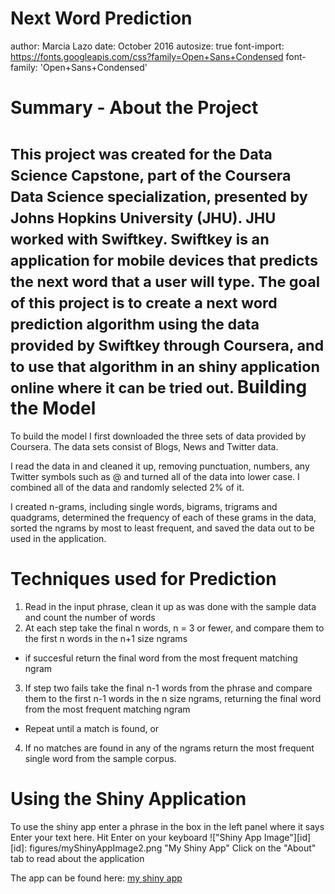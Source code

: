 Next Word Prediction
========================================================
author: Marcia Lazo 
date: October 2016
autosize: true
font-import: https://fonts.googleapis.com/css?family=Open+Sans+Condensed
font-family: 'Open+Sans+Condensed'

Summary - About the Project
========================================================
<small>This project was created for the Data Science Capstone, part of the Coursera Data Science specialization, presented by Johns Hopkins University (JHU). JHU worked with Swiftkey. Swiftkey is an application for mobile devices that predicts the next word that a user will type. 
The goal of this project is to create a next word prediction algorithm using the data provided by Swiftkey through Coursera, and to use that algorithm in an shiny application online where it can be tried out. 
</small>
Building the Model
========================================================
To build the model I first downloaded the three sets of data provided by Coursera. The data sets consist of Blogs, News and Twitter data.

I read the data in and cleaned it up, removing punctuation, numbers, any Twitter symbols such as @ and turned all of the data into lower case. I combined all of the data and randomly selected 2% of it. 

I created n-grams, including single words, bigrams, trigrams and quadgrams, determined the frequency of each of these grams in the data, sorted the ngrams by most to least frequent, and saved the data out to be used in the application.

Techniques used for Prediction
========================================================

1. Read in the input phrase, clean it up as was done with the sample data and count the number of words
2. At each step take the final n words, n = 3 or fewer, and compare them to the first n words in the n+1 size ngrams
  + if succesful return the final word from the most frequent matching ngram</small>
3. If step two fails take the final n-1 words from the phrase and compare them to the first n-1 words in the n size ngrams, returning the final word from the most frequent matching ngram
  + Repeat until a match is found, or
4. If no matches are found in any of the ngrams return the most frequent single word from the sample corpus.

Using the Shiny Application
========================================================
To use the shiny app enter a phrase in the box in the left panel where it says Enter your text here. Hit Enter on your keyboard
!["Shiny App Image"][id]
[id]: figures/myShinyAppImage2.png "My Shiny App"
Click on the "About" tab to read about the application

The app can be found here:
[my shiny app](https://mlazo.shinyapps.io/MLazoCapstoneFinalProj/)
